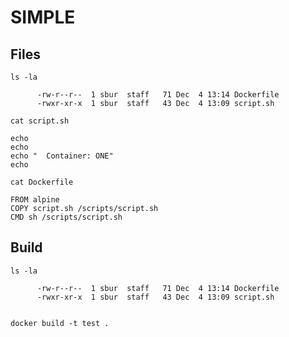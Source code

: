 # SIMPLE


## Files

```
ls -la 

      -rw-r--r--  1 sbur  staff   71 Dec  4 13:14 Dockerfile
      -rwxr-xr-x  1 sbur  staff   43 Dec  4 13:09 script.sh
```


```
cat script.sh

echo
echo
echo "  Container: ONE"
echo
```


```
cat Dockerfile

FROM alpine
COPY script.sh /scripts/script.sh
CMD sh /scripts/script.sh
```

## Build

```
ls -la 

      -rw-r--r--  1 sbur  staff   71 Dec  4 13:14 Dockerfile
      -rwxr-xr-x  1 sbur  staff   43 Dec  4 13:09 script.sh
      
      
docker build -t test .
```


























